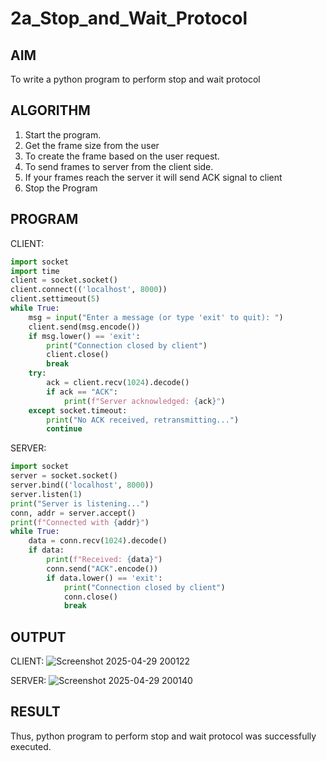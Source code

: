 # 2a_Stop_and_Wait_Protocol
## AIM 
To write a python program to perform stop and wait protocol
## ALGORITHM
1. Start the program.
2. Get the frame size from the user
3. To create the frame based on the user request.
4. To send frames to server from the client side.
5. If your frames reach the server it will send ACK signal to client
6. Stop the Program
## PROGRAM
CLIENT:
```python
import socket
import time
client = socket.socket()
client.connect(('localhost', 8000))
client.settimeout(5)  
while True:
    msg = input("Enter a message (or type 'exit' to quit): ")
    client.send(msg.encode())  
    if msg.lower() == 'exit':  
        print("Connection closed by client")
        client.close()
        break
    try:
        ack = client.recv(1024).decode()
        if ack == "ACK":
            print(f"Server acknowledged: {ack}")
    except socket.timeout:
        print("No ACK received, retransmitting...")
        continue  
```
SERVER:
```python
import socket
server = socket.socket()
server.bind(('localhost', 8000))
server.listen(1)
print("Server is listening...")
conn, addr = server.accept()
print(f"Connected with {addr}")
while True:
    data = conn.recv(1024).decode()
    if data:
        print(f"Received: {data}")
        conn.send("ACK".encode())
        if data.lower() == 'exit':  
            print("Connection closed by client")
            conn.close()
            break
```
## OUTPUT
CLIENT:
![Screenshot 2025-04-29 200122](https://github.com/user-attachments/assets/38048d66-dacc-4c44-9276-74f77b37dd12)

SERVER:
![Screenshot 2025-04-29 200140](https://github.com/user-attachments/assets/ca3213a8-0e69-4ec0-a9fc-a2e4f914fc10)

## RESULT
Thus, python program to perform stop and wait protocol was successfully executed.
